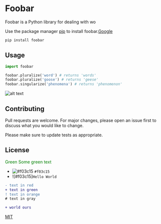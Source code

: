 # Foobar

Foobar is a Python library for dealing with wo 

Use the package manager [pip](https://pip.pypa.io/en/stable/) to install foobar.[Google](https://www.google.com)

```bash
pip install foobar
```

## Usage

```python
import foobar

foobar.pluralize('word') # returns 'words'
foobar.pluralize('goose') # returns 'geese'
foobar.singularize('phenomena') # returns 'phenomenon'
```

![alt text](https://www.w3schools.com/w3css/img_lights.jpg)

## Contributing
Pull requests are welcome. For major changes, please open an issue first to discuss what you would like to change.

Please make sure to update tests as appropriate.

## License
<span style="color: green">Green </span>
<font color="green"> Some green text </font>
- ![#f03c15](https://placehold.it/15/f03c15/000000?text=+) `#f03c15`
- ![#f03c15]`Hello World`

```diff
- text in red
+ text in green
! text in orange
# text in gray
```



```diff
+ world ours
```

[MIT](https://choosealicense.com/licenses/mit/)